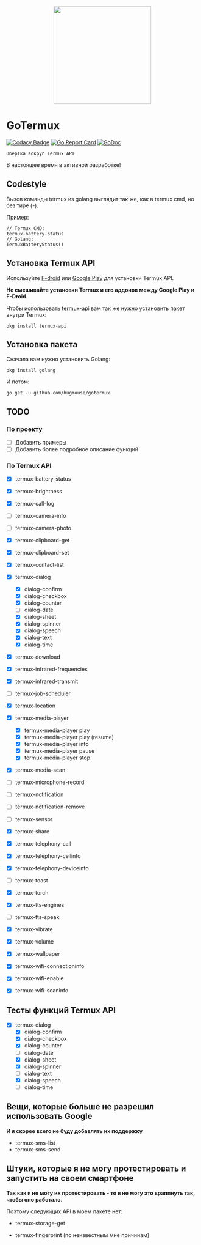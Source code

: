 <p align="center">
    <img src="https://raw.githubusercontent.com/hugmouse/gotermux/Development/icon/logo.webp.webp" height="256">
</p>

# GoTermux

[![Codacy Badge](https://api.codacy.com/project/badge/Grade/380f19e0a1bc4fb19d3eeafa914fc1ad)](https://www.codacy.com/app/mysh/gotermux?utm_source=github.com&utm_medium=referral&utm_content=hugmouse/gotermux&utm_campaign=Badge_Grade)
[![Go Report Card](https://goreportcard.com/badge/github.com/hugmouse/gotermux)](https://goreportcard.com/report/github.com/hugmouse/gotermux)
[![GoDoc](https://godoc.org/github.com/hugmouse/gotermux?status.svg)](https://godoc.org/github.com/hugmouse/gotermux)

`Обертка вокруг Termux API`

В настоящее время в активной разработке!

## Codestyle
Вызов команды termux из golang выглядит так же, как в termux cmd, но без тире (-).

Пример:

```shell
// Termux CMD:
termux-battery-status
// Golang: 
TermuxBatteryStatus()
```

## Установка Termux API
Используйте [F-droid](https://f-droid.org/packages/com.termux.api/) или [Google Play](https://play.google.com/store/apps/details?id=com.termux.api) для установки Termux API.

**Не смешивайте установки Termux и его аддонов между Google Play и F-Droid**.

Чтобы использовать [termux-api](https://github.com/termux/termux-api-package) вам так же нужно установить пакет внутри Termux:
```shell
pkg install termux-api
```

## Установка пакета
Сначала вам нужно установить Golang:
```shell
pkg install golang
```

И потом:

```shell
go get -u github.com/hugmouse/gotermux
```

## TODO

### По проекту

- [ ] Добавить примеры
- [ ] Добавить более подробное описание функций

### По Termux API
- [x] termux-battery-status

- [x] termux-brightness

- [x] termux-call-log

- [ ] termux-camera-info

- [ ] termux-camera-photo

- [x] termux-clipboard-get

- [x] termux-clipboard-set

- [x] termux-contact-list

- [x] termux-dialog
  - [x] dialog-confirm
  - [x] dialog-checkbox
  - [x] dialog-counter
  - [ ] dialog-date
  - [x] dialog-sheet
  - [x] dialog-spinner
  - [x] dialog-speech
  - [x] dialog-text
  - [x] dialog-time

- [x] termux-download

- [x] termux-infrared-frequencies

- [x] termux-infrared-transmit

- [ ] termux-job-scheduler

- [x] termux-location

- [x] termux-media-player
  - [x] termux-media-player play <file>
  - [x] termux-media-player play (resume)
  - [x] termux-media-player info
  - [x] termux-media-player pause
  - [x] termux-media-player stop

- [x] termux-media-scan

- [ ] termux-microphone-record

- [ ] termux-notification

- [ ] termux-notification-remove

- [ ] termux-sensor

- [x] termux-share

- [x] termux-telephony-call

- [x] termux-telephony-cellinfo

- [x] termux-telephony-deviceinfo

- [ ] termux-toast

- [x] termux-torch

- [x] termux-tts-engines

- [ ] termux-tts-speak

- [x] termux-vibrate

- [x] termux-volume

- [x] termux-wallpaper

- [x] termux-wifi-connectioninfo

- [x] termux-wifi-enable

- [x] termux-wifi-scaninfo

## Тесты функций Termux API

- [x] termux-dialog
  - [x] dialog-confirm
  - [x] dialog-checkbox
  - [x] dialog-counter
  - [ ] dialog-date
  - [x] dialog-sheet
  - [x] dialog-spinner
  - [ ] dialog-text
  - [x] dialog-speech
  - [ ] dialog-time
  
## Вещи, которые больше не разрешил использовать Google

**И я скорее всего не буду добавлять их поддержку**

- termux-sms-list
- termux-sms-send

## Штуки, которые я не могу протестировать и запустить на своем смартфоне

**Так как я не могу их протестировать - то я не могу это враппнуть так, чтобы оно работало.**

Поэтому следующих API в моем пакете нет:

- termux-storage-get

- termux-fingerprint (по неизвестным мне причинам)